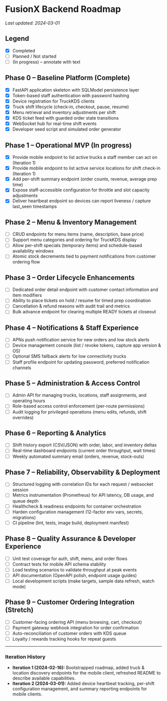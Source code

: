 # FusionX Backend Roadmap

_Last updated: 2024-03-01_

## Legend
- [x] Completed
- [ ] Planned / Not started
- [ ] (In progress) – annotate with text

## Phase 0 – Baseline Platform (Complete)
- [x] FastAPI application skeleton with SQLModel persistence layer
- [x] Token-based staff authentication with password hashing
- [x] Device registration for TruckKDS clients
- [x] Truck shift lifecycle (check-in, checkout, pause, resume)
- [x] Menu retrieval and inventory adjustments per shift
- [x] KDS ticket feed with guarded order state transitions
- [x] WebSocket hub for real-time shift events
- [x] Developer seed script and simulated order generator

## Phase 1 – Operational MVP (In progress)
- [x] Provide mobile endpoint to list active trucks a staff member can act on (Iteration 1)
- [x] Provide mobile endpoint to list active service locations for shift check-in (Iteration 1)
- [x] Add per-shift summary endpoint (order counts, revenue, average prep time)
- [x] Expose staff-accessible configuration for throttle and slot capacity adjustments
- [x] Deliver heartbeat endpoint so devices can report liveness / capture last_seen timestamps

## Phase 2 – Menu & Inventory Management
- [ ] CRUD endpoints for menu items (name, description, base price)
- [ ] Support menu categories and ordering for TruckKDS display
- [ ] Allow per-shift specials (temporary items) and schedule-based availability windows
- [ ] Atomic stock decrements tied to payment notifications from customer ordering flow

## Phase 3 – Order Lifecycle Enhancements
- [ ] Dedicated order detail endpoint with customer contact information and item modifiers
- [ ] Ability to place tickets on hold / resume for timed prep coordination
- [ ] Cancellation & refund reasons with audit trail and metrics
- [ ] Bulk advance endpoint for clearing multiple READY tickets at closeout

## Phase 4 – Notifications & Staff Experience
- [ ] APNs push notification service for new orders and low stock alerts
- [ ] Device management console (list / revoke tokens, capture app version & OS)
- [ ] Optional SMS fallback alerts for low connectivity trucks
- [ ] Staff profile endpoint for updating password, preferred notification channels

## Phase 5 – Administration & Access Control
- [ ] Admin API for managing trucks, locations, staff assignments, and operating hours
- [ ] Role-based access control enforcement (per-route permissions)
- [ ] Audit logging for privileged operations (menu edits, refunds, shift overrides)

## Phase 6 – Reporting & Analytics
- [ ] Shift history export (CSV/JSON) with order, labor, and inventory deltas
- [ ] Real-time dashboard endpoints (current order throughput, wait times)
- [ ] Weekly automated summary email (orders, revenue, stock-outs)

## Phase 7 – Reliability, Observability & Deployment
- [ ] Structured logging with correlation IDs for each request / websocket session
- [ ] Metrics instrumentation (Prometheus) for API latency, DB usage, and queue depth
- [ ] Healthcheck & readiness endpoints for container orchestration
- [ ] Harden configuration management (12-factor env vars, secrets, migrations)
- [ ] CI pipeline (lint, tests, image build, deployment manifest)

## Phase 8 – Quality Assurance & Developer Experience
- [ ] Unit test coverage for auth, shift, menu, and order flows
- [ ] Contract tests for mobile API schema stability
- [ ] Load testing scenarios to validate throughput at peak events
- [ ] API documentation (OpenAPI polish, endpoint usage guides)
- [ ] Local development scripts (make targets, sample data refresh, watch mode)

## Phase 9 – Customer Ordering Integration (Stretch)
- [ ] Customer-facing ordering API (menu browsing, cart, checkout)
- [ ] Payment gateway webhook integration for order confirmation
- [ ] Auto-reconciliation of customer orders with KDS queue
- [ ] Loyalty / rewards tracking hooks for repeat guests

---

### Iteration History
- **Iteration 1 (2024-02-16):** Bootstrapped roadmap, added truck & location discovery endpoints for the mobile client, refreshed README to describe available capabilities.
- **Iteration 2 (2024-03-01):** Added device heartbeat tracking, per-shift configuration management, and summary reporting endpoints for mobile clients.
